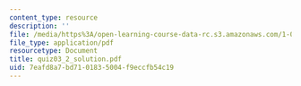 ```yaml
---
content_type: resource
description: ''
file: /media/https%3A/open-learning-course-data-rc.s3.amazonaws.com/1-017-computing-and-data-analysis-for-environmental-applications-fall-2003/7eafd8a7bd7101835004f9eccfb54c19_quiz03_2_solution.pdf
file_type: application/pdf
resourcetype: Document
title: quiz03_2_solution.pdf
uid: 7eafd8a7-bd71-0183-5004-f9eccfb54c19
---
```

